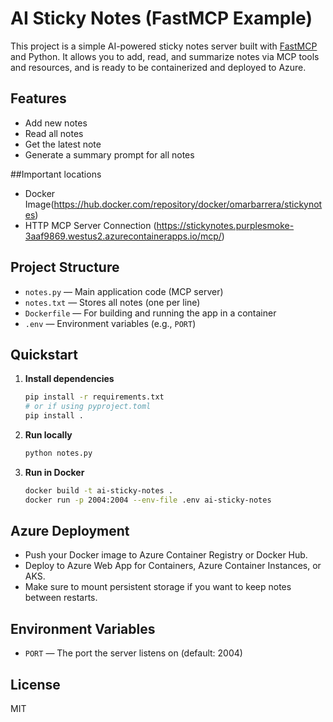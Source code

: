 # AI Sticky Notes (FastMCP Example)

This project is a simple AI-powered sticky notes server built with [FastMCP](https://github.com/microsoft/model-context-protocol) and Python. It allows you to add, read, and summarize notes via MCP tools and resources, and is ready to be containerized and deployed to Azure.

## Features
- Add new notes
- Read all notes
- Get the latest note
- Generate a summary prompt for all notes

##Important locations
- Docker Image(https://hub.docker.com/repository/docker/omarbarrera/stickynotes)
- HTTP MCP Server Connection (https://stickynotes.purplesmoke-3aaf9869.westus2.azurecontainerapps.io/mcp/)

## Project Structure
- `notes.py` — Main application code (MCP server)
- `notes.txt` — Stores all notes (one per line)
- `Dockerfile` — For building and running the app in a container
- `.env` — Environment variables (e.g., `PORT`)

## Quickstart
1. **Install dependencies**
   ```sh
   pip install -r requirements.txt
   # or if using pyproject.toml
   pip install .
   ```
2. **Run locally**
   ```sh
   python notes.py
   ```
3. **Run in Docker**
   ```sh
   docker build -t ai-sticky-notes .
   docker run -p 2004:2004 --env-file .env ai-sticky-notes
   ```

## Azure Deployment
- Push your Docker image to Azure Container Registry or Docker Hub.
- Deploy to Azure Web App for Containers, Azure Container Instances, or AKS.
- Make sure to mount persistent storage if you want to keep notes between restarts.

## Environment Variables
- `PORT` — The port the server listens on (default: 2004)

## License
MIT

